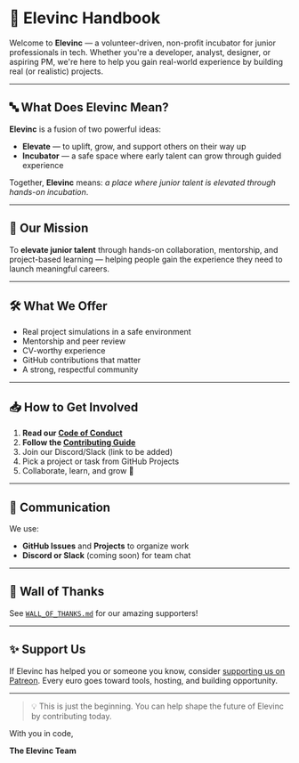 # 📘 Elevinc Handbook

Welcome to **Elevinc** — a volunteer-driven, non-profit incubator for junior professionals in tech. Whether you're a developer, analyst, designer, or aspiring PM, we're here to help you gain real-world experience by building real (or realistic) projects.

---

## 🔤 What Does Elevinc Mean?
**Elevinc** is a fusion of two powerful ideas:
- **Elevate** — to uplift, grow, and support others on their way up
- **Incubator** — a safe space where early talent can grow through guided experience

Together, **Elevinc** means: *a place where junior talent is elevated through hands-on incubation*.

---

## 🚀 Our Mission
To **elevate junior talent** through hands-on collaboration, mentorship, and project-based learning — helping people gain the experience they need to launch meaningful careers.

---

## 🛠 What We Offer
- Real project simulations in a safe environment
- Mentorship and peer review
- CV-worthy experience
- GitHub contributions that matter
- A strong, respectful community

---

## 📥 How to Get Involved
1. **Read our [Code of Conduct](CODE_OF_CONDUCT.md)**
2. **Follow the [Contributing Guide](CONTRIBUTING.md)**
3. Join our Discord/Slack (link to be added)
4. Pick a project or task from GitHub Projects
5. Collaborate, learn, and grow 🌱

---

## 💬 Communication
We use:
- **GitHub Issues** and **Projects** to organize work
- **Discord or Slack** (coming soon) for team chat

---

## 🙌 Wall of Thanks
See [`WALL_OF_THANKS.md`](WALL_OF_THANKS.md) for our amazing supporters!

---

## ✨ Support Us
If Elevinc has helped you or someone you know, consider [supporting us on Patreon](https://patreon.com/user?u=42800381). Every euro goes toward tools, hosting, and building opportunity.

---

> 💡 This is just the beginning. You can help shape the future of Elevinc by contributing today.

With you in code,

**The Elevinc Team**
